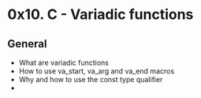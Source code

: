<h1>0x10. C - Variadic functions </h1>

 <h2>General </h1>
  <ul>
 <li>What are variadic functions</li>
<li>How to use va_start, va_arg and va_end macros</li>
<li>Why and how to use the const type qualifier<li>
</ul>
